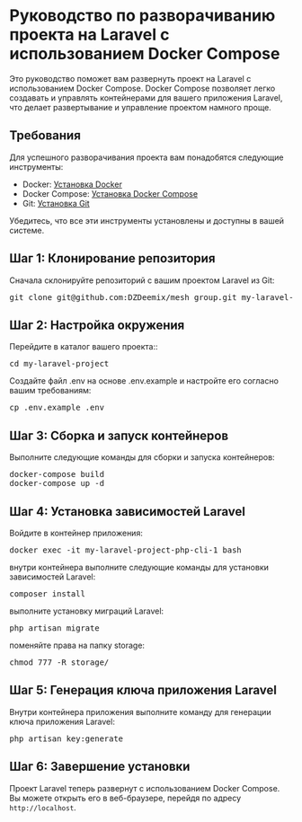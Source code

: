 # Руководство по разворачиванию проекта на Laravel с использованием Docker Compose

Это руководство поможет вам развернуть проект на Laravel с использованием Docker Compose. Docker Compose позволяет легко создавать и управлять контейнерами для вашего приложения Laravel, что делает развертывание и управление проектом намного проще.

## Требования

Для успешного разворачивания проекта вам понадобятся следующие инструменты:

- Docker: [Установка Docker](https://docs.docker.com/get-docker/)
- Docker Compose: [Установка Docker Compose](https://docs.docker.com/compose/install/)
- Git: [Установка Git](https://git-scm.com/book/en/v2/Getting-Started-Installing-Git)


Убедитесь, что все эти инструменты установлены и доступны в вашей системе.

## Шаг 1: Клонирование репозитория

Сначала склонируйте репозиторий с вашим проектом Laravel из Git:

<pre>
git clone git@github.com:DZDeemix/mesh_group.git my-laravel-project
</pre>

## Шаг 2: Настройка окружения

Перейдите в каталог вашего проекта::

<pre>
cd my-laravel-project
</pre>

Создайте файл .env на основе .env.example и настройте его согласно вашим требованиям:

<pre>
cp .env.example .env
</pre>

## Шаг 3: Сборка и запуск контейнеров

Выполните следующие команды для сборки и запуска контейнеров:
<pre>
docker-compose build
docker-compose up -d
</pre>

## Шаг 4: Установка зависимостей Laravel

Войдите в контейнер приложения:
<pre>
docker exec -it my-laravel-project-php-cli-1 bash
</pre>
внутри контейнера выполните следующие команды для установки зависимостей Laravel:
<pre>
composer install
</pre>
выполните установку миграций Laravel:
<pre>
php artisan migrate
</pre>
поменяйте права на папку storage:
<pre>
chmod 777 -R storage/
</pre>

## Шаг 5: Генерация ключа приложения Laravel

Внутри контейнера приложения выполните команду для генерации ключа приложения Laravel:
<pre>
php artisan key:generate
</pre>

## Шаг 6: Завершение установки

Проект Laravel теперь развернут с использованием Docker Compose. Вы можете открыть его в веб-браузере, перейдя по адресу `http://localhost`.
